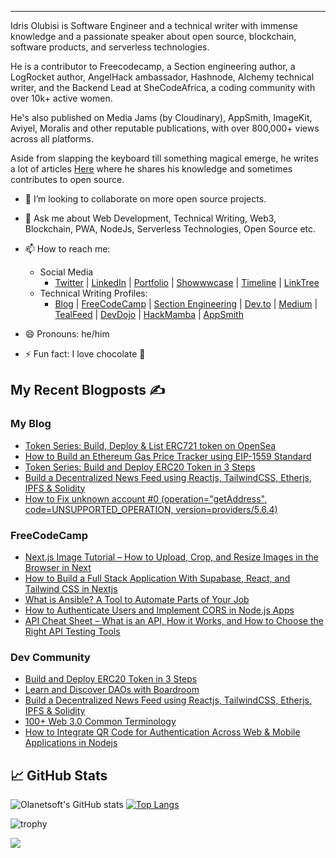 <hr>

Idris Olubisi is Software Engineer and a technical writer with immense knowledge and a passionate speaker about open source, blockchain, software products, and serverless technologies.

He is a contributor to Freecodecamp, a Section engineering author, a LogRocket author, AngelHack ambassador, Hashnode, Alchemy technical writer, and the Backend Lead at SheCodeAfrica, a coding community with over 10k+ active women.

He's also published on Media Jams (by Cloudinary), AppSmith, ImageKit, Aviyel, Moralis and other reputable publications, with over 800,000+ views across all platforms.

Aside from slapping the keyboard till something magical emerge, he writes a lot of articles [Here](https://blog.idrisolubisi.com "My Blog") where he shares his knowledge and sometimes contributes to open source.

- 👯 I’m looking to collaborate on more open source projects.
- 💬 Ask me about Web Development, Technical Writing, Web3, Blockchain, PWA, NodeJs, Serverless Technologies, Open Source etc.
- 📫 How to reach me:
  - Social Media
    - [Twitter](https://twitter.com/olanetsoft "My Twitter") | [LinkedIn](https://www.linkedin.com/in/olubisi-idris-ayinde-05727b17a/ "My LinkedIn") | [Portfolio](https://idrisolubisi.com "My portfolio") | [Showwwcase](https://profile.idrisolubisi.com) | [Timeline](https://timeline.idrisolubisi.com) | [LinkTree](https://linktr.ee/olanetsoft)
  - Technical Writing Profiles: 
    - [Blog](https://blog.idrisolubisi.com "Blog") | [FreeCodeCamp](https://www.freecodecamp.org/news/author/idris/ "FreeCodeCamp") | [Section Engineering](https://www.section.io/engineering-education/authors/idris-olubisi/) | [Dev.to](https://dev.to/olanetsoft "Dev.to") | [Medium](https://olanetsoft.medium.com/ "Medium") | [TealFeed](https://tealfeed.com/olanetsoft) | [DevDojo](https://devdojo.com/olanetsoft) | [HackMamba](https://docs.google.com/document/d/1o1O6eSSxdjWkQOqiQitUilI0xyNkNgivNQoJJXabsqI/edit?usp=sharing) | [AppSmith](https://www.appsmith.com/blog-authors/olubisi-idris-ayinde)

- 😄 Pronouns: he/him
- ⚡ Fun fact: I love chocolate 🥳

## My Recent Blogposts ✍️

### My Blog
<!-- BLOG:START -->
- [Token Series: Build, Deploy &amp; List ERC721 token on OpenSea](https://blog.idrisolubisi.com/build-deploy-and-list-erc721-token-on-opensea)
- [How to Build an Ethereum Gas Price Tracker using EIP-1559 Standard](https://blog.idrisolubisi.com/how-to-build-an-ethereum-gas-price-tracker-using-eip-1559-standard)
- [Token Series: Build and Deploy ERC20 Token in 3 Steps](https://blog.idrisolubisi.com/build-and-deploy-erc20-token)
- [Build a Decentralized News Feed using Reactjs, TailwindCSS, Etherjs, IPFS &amp; Solidity](https://blog.idrisolubisi.com/build-a-decentralized-news-feed-using-reactjs-tailwindcss-etherjs-ipfs-and-solidity)
- [How to Fix unknown account #0 &lpar;operation=&quot;getAddress&quot;, code=UNSUPPORTED_OPERATION, version=providers/5.6.4&rpar;](https://blog.idrisolubisi.com/how-to-fix-unknown-account-0-operationgetaddress-codeunsupportedoperation-versionproviders564)
<!-- BLOG:END -->

### FreeCodeCamp
<!-- FCC:START -->
- [Next.js Image Tutorial – How to Upload, Crop, and Resize Images in the Browser in Next](https://www.freecodecamp.org/news/how-to-upload-crop-resize-images-in-the-browser-in-nextjs/)
- [How to Build a Full Stack Application With Supabase, React, and Tailwind CSS in Nextjs](https://www.freecodecamp.org/news/how-to-build-a-full-stack-application-with-tailwind-css-and-supabase-in-nextjs/)
- [What is Ansible? A Tool to Automate Parts of Your Job](https://www.freecodecamp.org/news/what-is-ansible/)
- [How to Authenticate Users and Implement CORS in Node.js Apps](https://www.freecodecamp.org/news/how-to-authenticate-users-and-implement-cors-in-nodejs-applications/)
- [API Cheat Sheet – What is an API, How it Works, and How to Choose the Right API Testing Tools](https://www.freecodecamp.org/news/what-is-an-api-and-how-to-test-it/)
<!-- FCC:END -->

### Dev Community
<!-- DEVTO:START -->
- [Build and Deploy ERC20 Token in 3 Steps](https://dev.to/olanetsoft/build-and-deploy-erc20-token-in-3-steps-1a8n)
- [Learn and Discover DAOs with Boardroom](https://dev.to/olanetsoft/learn-and-discover-daos-with-boardroom-4hp3)
- [Build a Decentralized News Feed using Reactjs, TailwindCSS, Etherjs, IPFS & Solidity](https://dev.to/olanetsoft/build-a-decentralized-news-feed-using-reactjs-tailwindcss-etherjs-ipfs-solidity-13jl)
- [100+ Web 3.0 Common Terminology](https://dev.to/olanetsoft/100-web-30-common-terminology-2foa)
- [How to Integrate QR Code for Authentication Across Web & Mobile Applications in Nodejs](https://dev.to/olanetsoft/how-to-integrate-qr-code-for-authentication-across-web-mobile-applications-in-nodejs-j20)
<!-- DEVTO:END -->

<!-- - [10+ Awesome Youtube Channels to Learn UI/UX](https://blog.idrisolubisi.com/10-awesome-youtube-channels-to-learn-uiux)
- [How to Create Beautiful Gradients with JavaScript](https://blog.idrisolubisi.com/how-to-create-beautiful-gradients-with-javascript)
- [Awesome GitHub Repositories to Learn CSS 👨‍💻](https://blog.idrisolubisi.com/awesome-github-repositories-to-learn-css)
- [How to Build an Authentication API with JWT Token in Node. js](https://www.section.io/engineering-education/how-to-build-authentication-api-with-jwt-token-in-nodejs/)
- [Get Paid to Write for These 45+ Websites](https://blog.idrisolubisi.com/get-paid-to-write-for-these-45-websites)
- [How to Authenticate Users and Implement CORS in Node.js Apps 🔎](https://www.freecodecamp.org/news/how-to-authenticate-users-and-implement-cors-in-nodejs-applications/)
- [15 Best Free Public Apis to Use in Your Next Project 🚀](https://blog.idrisolubisi.com/15-best-free-public-apis-to-use-in-your-next-project)
- [How to Upload Audio and Video to Cloudinary in Nodejs 🚀](https://blog.idrisolubisi.com/how-to-upload-audio-and-video-to-cloudinary-in-nodejs)
- [How to Build a Clock with JavaScript and SVG ⚡️](https://www.section.io/engineering-education/how-to-build-a-clock-with-javascript-and-svg/) -->
  
## &#x1f4c8; GitHub Stats

![Olanetsoft's GitHub stats](https://github-readme-stats.vercel.app/api?username=olanetsoft&show_icons=true&theme=tokyonight&count_private=true&include_all_commits=true)
[![Top Langs](https://github-readme-stats.vercel.app/api/top-langs/?username=olanetsoft&layout=compact&theme=tokyonight)](https://github.com/Olanetsoft)

![trophy](https://github-profile-trophy.vercel.app/?username=olanetsoft)

<a href="https://www.buymeacoffee.com/olanetsoft"><img src="https://img.buymeacoffee.com/button-api/?text=Buy me a coffee&emoji=&slug=olanetsoft&button_colour=FFDD00&font_colour=000000&font_family=Cookie&outline_colour=000000&coffee_colour=ffffff"></a>
<!--
**Olanetsoft/Olanetsoft** is a ✨ _special_ ✨ repository because its `README.md` (this file) appears on your GitHub profile.

Here are some ideas to get you started:

- 🔭 I’m currently working on ...
- 🌱 I’m currently learning ...
- 👯 I’m looking to collaborate on ...
- 🤔 I’m looking for help with ...
- 💬 Ask me about ...
- 📫 How to reach me: ...
- 😄 Pronouns: ...
- ⚡ Fun fact: ...
-->
